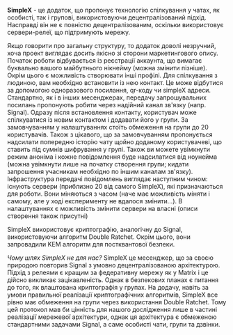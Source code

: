 **SimpleX** - це додаток, що пропонує технологію спілкування у чатах, як особисті, так і групові, використовуючи децентралізований підхід. Насправді він не є повністю децентралізованим, оскільки використовує сервери-релеї, що підтримують мережу.

Якщо говорити про загальну структуру, то додаток доволі незручний, хоча проект виглядає досить якісно зі сторони маркетингового опису. 
Початок роботи відбувається із реєстрації аккаунта, що вимагає буквально вашого майбутнього нікнейму (можна змінити пізніше). Окрім цього є можливість створювати інші профілі. 
Для спілкування з людиною, вам необхідно встановити із нею контакт. Це може відбутися за допомогою одноразового посилання, qr-коду чи simpleX адреси. Стандартно, як і в інших месенджерах, передачу запрошувальних посилань пропонують робити через надійний канал зв'язку (напр. Signal). Одразу після встановлення контакту, користувач може спілкуватися із новим контактом і додавати його у групи.
За замовчуванням у налаштуваннях стоїть обмеження на групи до 20 користувачів. Також з цікавого, що за замовчуванням пропонується надсилати попередню історію чату щойно доданому користувачеві, що ставить під сумнів шифрування у групі. Також ви можете увімкнути режим аноніма і кожне повідомлення буде надсилатися від ноунейма (можна увімкнути лише на початку створення групи; кидати запрошення учасникам необхідно по іншим каналам зв'язку).
Інфраструктура передачі повідомлень виглядає наступним чином: існують сервери (приблизно 20 від самого SimpleX), які призначаються для роботи. Вони міняються з часом (наче має можливість міняти і самому, але у ході експерименту не вдалося змінити...). В налаштуваннях є можливість змінити сервери на власні (описи створення також присутні)

SimpleX використовує криптографію, аналогічну до Signal, використовуючи алгоритм Double Ratchet. Окрім цього, вони запровадили KEM алгоритм для постквантової безпеки. 

*Чому шлях SimpleX не для нас?* SimpleX це месенджер, що за своєю природою повторив Signal з умовно децентралізованою архітектурою. Підхід з релеями є кращим за федеративну мережу як у Matrix і це дійсно викликає зацікавленість. Однак в безпекових планах є питання до того, як влаштована криптографія у групах. На додачу, навіть за умови правильної реалізації криптографічних алгоритмів, SimpleX все рівно має обмеження на групи через використання Double Ratchet. Тому цей протокол мав би цінність для нашого дослідження лише в частині реалізації мережевої архітектури, однак ця архітектура є обмеженою стандартними задачами Signal, а саме особисті чати, групи та дзвінки. 
